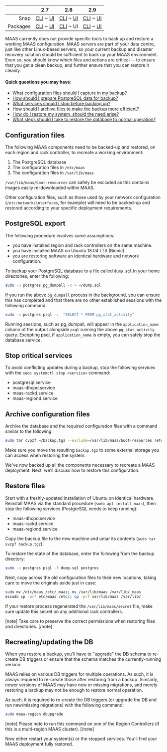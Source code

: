 <!-- deb-2-7-cli
||2.7|2.8|2.9|
|-----:|:-----:|:-----:|:-----:|
|Snap|[CLI](/t/backup-snap-2-7-cli/2334) ~ [UI](/t/backup-snap-2-7-ui/2335)|[CLI](/t/backup-snap-2-8-cli/2336) ~ [UI](/t/backup-snap-2-8-ui/2337)|[CLI](/t/backup-snap-2-9-cli/2338) ~ [UI](/t/backup-snap-2-9-ui/2339)|
|Packages|CLI ~ [UI](/t/backup-deb-2-7-ui/2341)|[CLI](/t/backup-deb-2-8-cli/2342) ~ [UI](/t/backup-deb-2-8-ui/2343)|[CLI](/t/backup-deb-2-9-cli/2344) ~ [UI](/t/backup-deb-2-9-ui/2345)|
 deb-2-7-cli -->

<!-- deb-2-7-ui
||2.7|2.8|2.9|
|-----:|:-----:|:-----:|:-----:|
|Snap|[CLI](/t/backup-snap-2-7-cli/2334) ~ [UI](/t/backup-snap-2-7-ui/2335)|[CLI](/t/backup-snap-2-8-cli/2336) ~ [UI](/t/backup-snap-2-8-ui/2337)|[CLI](/t/backup-snap-2-9-cli/2338) ~ [UI](/t/backup-snap-2-9-ui/2339)|
|Packages|[CLI](/t/backup-deb-2-7-cli/2340) ~ UI|[CLI](/t/backup-deb-2-8-cli/2342) ~ [UI](/t/backup-deb-2-8-ui/2343)|[CLI](/t/backup-deb-2-9-cli/2344) ~ [UI](/t/backup-deb-2-9-ui/2345)|
 deb-2-7-ui -->

<!-- deb-2-8-cli
||2.7|2.8|2.9|
|-----:|:-----:|:-----:|:-----:|
|Snap|[CLI](/t/backup-snap-2-7-cli/2334) ~ [UI](/t/backup-snap-2-7-ui/2335)|[CLI](/t/backup-snap-2-8-cli/2336) ~ [UI](/t/backup-snap-2-8-ui/2337)|[CLI](/t/backup-snap-2-9-cli/2338) ~ [UI](/t/backup-snap-2-9-ui/2339)|
|Packages|[CLI](/t/backup-deb-2-7-cli/2340) ~ [UI](/t/backup-deb-2-7-ui/2341)|CLI ~ [UI](/t/backup-deb-2-8-ui/2343)|[CLI](/t/backup-deb-2-9-cli/2344) ~ [UI](/t/backup-deb-2-9-ui/2345)|
 deb-2-8-cli -->

||2.7|2.8|2.9|
|-----:|:-----:|:-----:|:-----:|
|Snap|[CLI](/t/backup-snap-2-7-cli/2334) ~ [UI](/t/backup-snap-2-7-ui/2335)|[CLI](/t/backup-snap-2-8-cli/2336) ~ [UI](/t/backup-snap-2-8-ui/2337)|[CLI](/t/backup-snap-2-9-cli/2338) ~ [UI](/t/backup-snap-2-9-ui/2339)|
|Packages|[CLI](/t/backup-deb-2-7-cli/2340) ~ [UI](/t/backup-deb-2-7-ui/2341)|[CLI](/t/backup-deb-2-8-cli/2342) ~ UI|[CLI](/t/backup-deb-2-9-cli/2344) ~ [UI](/t/backup-deb-2-9-ui/2345)|

<!-- deb-2-9-cli
||2.7|2.8|2.9|
|-----:|:-----:|:-----:|:-----:|
|Snap|[CLI](/t/backup-snap-2-7-cli/2334) ~ [UI](/t/backup-snap-2-7-ui/2335)|[CLI](/t/backup-snap-2-8-cli/2336) ~ [UI](/t/backup-snap-2-8-ui/2337)|[CLI](/t/backup-snap-2-9-cli/2338) ~ [UI](/t/backup-snap-2-9-ui/2339)|
|Packages|[CLI](/t/backup-deb-2-7-cli/2340) ~ [UI](/t/backup-deb-2-7-ui/2341)|[CLI](/t/backup-deb-2-8-cli/2342) ~ [UI](/t/backup-deb-2-8-ui/2343)|CLI ~ [UI](/t/backup-deb-2-9-ui/2345)|
 deb-2-9-cli -->

<!-- deb-2-9-ui
||2.7|2.8|2.9|
|-----:|:-----:|:-----:|:-----:|
|Snap|[CLI](/t/backup-snap-2-7-cli/2334) ~ [UI](/t/backup-snap-2-7-ui/2335)|[CLI](/t/backup-snap-2-8-cli/2336) ~ [UI](/t/backup-snap-2-8-ui/2337)|[CLI](/t/backup-snap-2-9-cli/2338) ~ [UI](/t/backup-snap-2-9-ui/2339)|
|Packages|[CLI](/t/backup-deb-2-7-cli/2340) ~ [UI](/t/backup-deb-2-7-ui/2341)|[CLI](/t/backup-deb-2-8-cli/2342) ~ [UI](/t/backup-deb-2-8-ui/2343)|[CLI](/t/backup-deb-2-9-cli/2344) ~ UI|
 deb-2-9-ui -->

<!-- snap-2-7-cli
||2.7|2.8|2.9|
|-----:|:-----:|:-----:|:-----:|
|Snap|CLI ~ [UI](/t/backup-snap-2-7-ui/2335)|[CLI](/t/backup-snap-2-8-cli/2336) ~ [UI](/t/backup-snap-2-8-ui/2337)|[CLI](/t/backup-snap-2-9-cli/2338) ~ [UI](/t/backup-snap-2-9-ui/2339)|
|Packages|[CLI](/t/backup-deb-2-7-cli/2340) ~ [UI](/t/backup-deb-2-7-ui/2341)|[CLI](/t/backup-deb-2-8-cli/2342) ~ [UI](/t/backup-deb-2-8-ui/2343)|[CLI](/t/backup-deb-2-9-cli/2344) ~ [UI](/t/backup-deb-2-9-ui/2345)|
 snap-2-7-cli -->

<!-- snap-2-7-ui
||2.7|2.8|2.9|
|-----:|:-----:|:-----:|:-----:|
|Snap|[CLI](/t/backup-snap-2-7-cli/2334) ~ UI|[CLI](/t/backup-snap-2-8-cli/2336) ~ [UI](/t/backup-snap-2-8-ui/2337)|[CLI](/t/backup-snap-2-9-cli/2338) ~ [UI](/t/backup-snap-2-9-ui/2339)|
|Packages|[CLI](/t/backup-deb-2-7-cli/2340) ~ [UI](/t/backup-deb-2-7-ui/2341)|[CLI](/t/backup-deb-2-8-cli/2342) ~ [UI](/t/backup-deb-2-8-ui/2343)|[CLI](/t/backup-deb-2-9-cli/2344) ~ [UI](/t/backup-deb-2-9-ui/2345)|
 snap-2-7-ui -->

<!-- snap-2-8-cli
||2.7|2.8|2.9|
|-----:|:-----:|:-----:|:-----:|
|Snap|[CLI](/t/backup-snap-2-7-cli/2334) ~ [UI](/t/backup-snap-2-7-ui/2335)|CLI ~ [UI](/t/backup-snap-2-8-ui/2337)|[CLI](/t/backup-snap-2-9-cli/2338) ~ [UI](/t/backup-snap-2-9-ui/2339)|
|Packages|[CLI](/t/backup-deb-2-7-cli/2340) ~ [UI](/t/backup-deb-2-7-ui/2341)|[CLI](/t/backup-deb-2-8-cli/2342) ~ [UI](/t/backup-deb-2-8-ui/2343)|[CLI](/t/backup-deb-2-9-cli/2344) ~ [UI](/t/backup-deb-2-9-ui/2345)|
 snap-2-8-cli -->

<!-- snap-2-8-ui
||2.7|2.8|2.9|
|-----:|:-----:|:-----:|:-----:|
|Snap|[CLI](/t/backup-snap-2-7-cli/2334) ~ [UI](/t/backup-snap-2-7-ui/2335)|[CLI](/t/backup-snap-2-8-cli/2336) ~ UI|[CLI](/t/backup-snap-2-9-cli/2338) ~ [UI](/t/backup-snap-2-9-ui/2339)|
|Packages|[CLI](/t/backup-deb-2-7-cli/2340) ~ [UI](/t/backup-deb-2-7-ui/2341)|[CLI](/t/backup-deb-2-8-cli/2342) ~ [UI](/t/backup-deb-2-8-ui/2343)|[CLI](/t/backup-deb-2-9-cli/2344) ~ [UI](/t/backup-deb-2-9-ui/2345)|
 snap-2-8-ui -->

<!-- snap-2-9-cli
||2.7|2.8|2.9|
|-----:|:-----:|:-----:|:-----:|
|Snap|[CLI](/t/backup-snap-2-7-cli/2334) ~ [UI](/t/backup-snap-2-7-ui/2335)|[CLI](/t/backup-snap-2-8-cli/2336) ~ [UI](/t/backup-snap-2-8-ui/2337)|CLI ~ [UI](/t/backup-snap-2-9-ui/2339)|
|Packages|[CLI](/t/backup-deb-2-7-cli/2340) ~ [UI](/t/backup-deb-2-7-ui/2341)|[CLI](/t/backup-deb-2-8-cli/2342) ~ [UI](/t/backup-deb-2-8-ui/2343)|[CLI](/t/backup-deb-2-9-cli/2344) ~ [UI](/t/backup-deb-2-9-ui/2345)|
 snap-2-9-cli -->

<!-- snap-2-9-ui
||2.7|2.8|2.9|
|-----:|:-----:|:-----:|:-----:|
|Snap|[CLI](/t/backup-snap-2-7-cli/2334) ~ [UI](/t/backup-snap-2-7-ui/2335)|[CLI](/t/backup-snap-2-8-cli/2336) ~ [UI](/t/backup-snap-2-8-ui/2337)|[CLI](/t/backup-snap-2-9-cli/2338) ~ UI|
|Packages|[CLI](/t/backup-deb-2-7-cli/2340) ~ [UI](/t/backup-deb-2-7-ui/2341)|[CLI](/t/backup-deb-2-8-cli/2342) ~ [UI](/t/backup-deb-2-8-ui/2343)|[CLI](/t/backup-deb-2-9-cli/2344) ~ [UI](/t/backup-deb-2-9-ui/2345)|
 snap-2-9-ui -->

MAAS currently does not provide specific tools to back up and restore a working MAAS configuration. MAAS servers are part of your data centre, just like other Linux-based servers, so your current backup and disaster recovery solution should be sufficient to back up your MAAS environment.  Even so, you should know which files and actions are critical -- to ensure that you get a clean backup, and further ensure that you can restore it cleanly.

#### Quick questions you may have:

* [What configuration files should I capture in my backup?](#heading--configuration-files)
* [How should I prepare PostgreSQL data for backup?](#heading--postgresql-export)
* [What services should I stop before backing up?](#heading--stop-critical-services)
* [How should I archive files to make the backup more efficient?](#heading--archive-configuration-files)
* [How do I restore my system, should the need arise?](#heading--restore-files)
* [What steps should I take to restore the database to normal operation?](#heading--recreatingupdating-the-db)

<h2 id="heading--configuration-files">Configuration files</h2>

The following MAAS components need to be backed-up and restored, on each region and rack controller, to recreate a working environment:

1.  The PostgreSQL database
2.  The configuration files in `/etc/maas`
3.  The configuration files in `/var/lib/maas`

`/var/lib/maas/boot-resources` can safely be excluded as this contains images easily re-downloaded within MAAS.

<!-- snap-2-7-ui snap-2-7-cli snap-2-8-ui snap-2-8-cli snap-2-9-ui snap-2-9-cli
1.  The PostgreSQL database
2.  The configuration files in `/snap/maas/current/etc/maas`
3.  The configuration files in `/var/snap/maas/common/maas/`

`/var/snap/maas/common/maas/boot-resources` can safely be excluded as this contains images easily re-downloaded within MAAS.
snap-2-7-ui snap-2-7-cli snap-2-8-ui snap-2-8-cli snap-2-9-ui snap-2-9-cli -->

Other configuration files, such as those used by your network configuration (`/etc/network/interfaces`, for example) will need to be backed-up and restored according to your specific deployment requirements.

<h2 id="heading--postgresql-export">PostgreSQL export</h2>

The following procedure involves some assumptions: 

* you have installed region and rack controllers on the same machine. 
* you have installed MAAS on Ubuntu 18.04 LTS (Bionic).
* you are restoring software an identical hardware and network configuration.

To backup your PostgreSQL database to a file called `dump.sql` in your home directories, enter the following:

``` bash
sudo -u postgres pg_dumpall -c > ~/dump.sql
```

If you run the above `pg_dumpall` process in the background, you can ensure this has completed and that there are no other established sessions with the following command:

``` bash
sudo -u postgres psql -c  "SELECT * FROM pg_stat_activity"
```

Running sessions, such as pg_dumpall, will appear in the `application_name` column of the output alongside `psql` running the above `pg_stat_activity` query. Excepting psql, if `application_name` is empty, you can safely stop the database service.

<h2 id="heading--stop-critical-services">Stop critical services</h2>

To avoid conflicting updates during a backup, stop the following services with the `sudo systemctl stop <service>` command:

-   postgresql.service
-   maas-dhcpd.service
-   maas-rackd.service
-   maas-regiond.service

<h2 id="heading--archive-configuration-files">Archive configuration files</h2>

Archive the database and the required configuration files with a command similar to the following:

``` bash
sudo tar cvpzf ~/backup.tgz --exclude=/var/lib/maas/boot-resources /etc/maas /var/lib/maas ~/dump.sql
```

<!-- snap-2-7-ui snap-2-7-cli snap-2-8-ui snap-2-8-cli snap-2-9-ui snap-2-9-cli
``` bash
sudo tar cvpzf ~/backup.tgz --exclude=/var/snap/maas/common/maas/boot-resources /snap/maas/current/etc/maas /var/snap/maas/common/maas ~/dump.sql
```
snap-2-7-ui snap-2-7-cli snap-2-8-ui snap-2-8-cli snap-2-9-ui snap-2-9-cli -->

Make sure you move the resulting `backup.tgz` to some external storage you can access when restoring the system.

We've now backed up all the components necessary to recreate a MAAS deployment. Next, we'll discuss how to restore this configuration.

<h2 id="heading--restore-files">Restore files</h2>

Start with a freshly-updated installation of Ubuntu on identical hardware. Reinstall MAAS via the standard procedure (`sudo apt install maas`), then stop the following services (PostgreSQL needs to keep running):

-   maas-dhcpd.service
-   maas-rackd.service
-   maas-regiond.service

Copy the backup file to the new machine and untar its contents (`sudo tar xvzpf backup.tgz`).

To restore the state of the database, enter the following from the backup directory:

``` bash
sudo -u postgres psql -f dump.sql postgres
```

Next, copy across the old configuration files to their new locations, taking care to move the originals aside just in case:

``` bash
sudo mv /etc/maas /etc/_maas; mv /var/lib/maas /var/lib/_maas
essudo cp -prf etc/maas /etc/; cp -prf var/lib/maas /var/lib/
```

If your restore process regenerated the `/var/lib/maas/secret` file, make sure update this secret on any additional rack controllers.

<!-- snap-2-7-ui snap-2-7-cli snap-2-8-ui snap-2-8-cli snap-2-9-ui snap-2-9-cli
``` bash
sudo mv /snap/maas/current/etc/maas /snap/maas/current/etc/_maas
sudo mv /var/snap/maas/common/maas /var/snap/maas/common/_maas
sudo cp -prf /snap/maas/current/etc/maas /snap/maas/current/etc/
sudo cp -prf /var/snap/maas/common/maas /var/snap/maas/common/
```

If your restore process regenerated the `/var/snap/maas/common/maas/secret` file, make sure update this secret on any additional rack controllers.
snap-2-7-ui snap-2-7-cli snap-2-8-ui snap-2-8-cli snap-2-9-ui snap-2-9-cli -->

[note]
Take care to preserve the correct permissions when restoring files and directories.
[/note]

<h2 id="heading--recreatingupdating-the-db">Recreating/updating the DB</h2>

When you restore a backup, you'll have to "upgrade" the DB schema to re-create DB triggers or ensure that the schema matches the currently-running version.

MAAS relies on various DB triggers for multiple operations. As such, it is always required to re-create those after restoring from a backup. Similarly, newer versions of MAAS may have new or missing migrations, and merely restoring a backup may not be enough to restore normal operation.

As such, it is required to re-create the DB triggers (or upgrade the DB and run new/missing migrations) with the following command:

``` bash
sudo maas-region dbupgrade
```

[note]
Please note to run this command on one of the Region Controllers (if this is a multi-region MAAS cluster).
[/note]

Now either restart your system(s) or the stopped services. You'll find your MAAS deployment fully restored.